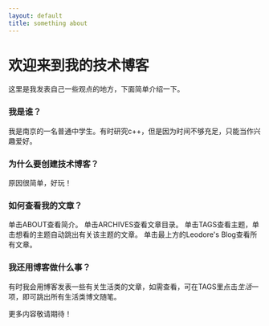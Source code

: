 ```yaml
---
layout: default
title: something about
---
```


# 欢迎来到我的技术博客

这里是我发表自己一些观点的地方，下面简单介绍一下。

### 我是谁？
我是南京的一名普通中学生。有时研究c++，但是因为时间不够充足，只能当作兴趣爱好。


### 为什么要创建技术博客？
原因很简单，好玩！


### 如何查看我的文章？
单击ABOUT查看简介。
单击ARCHIVES查看文章目录。
单击TAGS查看主题，单击想看的主题自动跳出有关该主题的文章。
单击最上方的Leodore's Blog查看所有文章。


### 我还用博客做什么事？
有时我会用博客发表一些有关生活类的文章，如需查看，可在TAGS里点击*生活*一项，即可跳出所有生活类博文随笔。



更多内容敬请期待！
